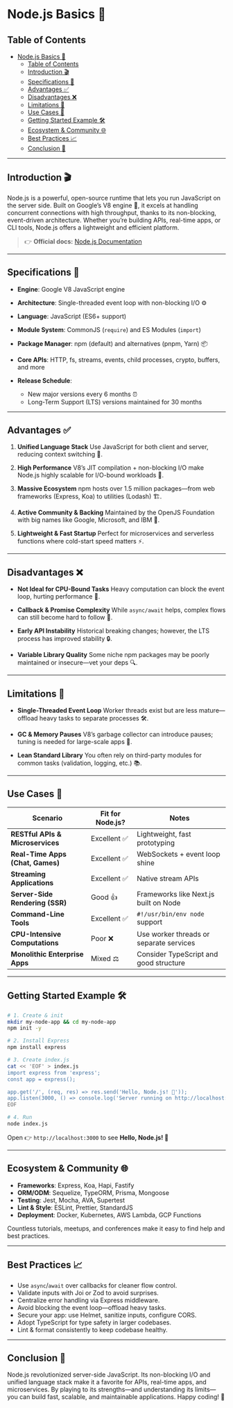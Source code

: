# Node.js Basics 🚀

## Table of Contents

- [Node.js Basics 🚀](#nodejs-basics-)
  - [Table of Contents](#table-of-contents)
  - [Introduction 🎬](#introduction-)
  - [Specifications 📜](#specifications-)
  - [Advantages ✅](#advantages-)
  - [Disadvantages ❌](#disadvantages-)
  - [Limitations 🚧](#limitations-)
  - [Use Cases 📂](#use-cases-)
  - [Getting Started Example 🛠️](#getting-started-example-️)
  - [Ecosystem \& Community 🌐](#ecosystem--community-)
  - [Best Practices 📈](#best-practices-)
  - [Conclusion 🎉](#conclusion-)

---

## Introduction 🎬

Node.js is a powerful, open-source runtime that lets you run JavaScript on the server side. Built on Google’s V8 engine 🧩, it excels at handling concurrent connections with high throughput, thanks to its non-blocking, event-driven architecture. Whether you’re building APIs, real-time apps, or CLI tools, Node.js offers a lightweight and efficient platform.

> 👉 **Official docs:** [Node.js Documentation](https://nodejs.org/en/docs/)

---

## Specifications 📜

* **Engine**: Google V8 JavaScript engine
* **Architecture**: Single-threaded event loop with non-blocking I/O ⚙️
* **Language**: JavaScript (ES6+ support)
* **Module System**: CommonJS (`require`) and ES Modules (`import`)
* **Package Manager**: npm (default) and alternatives (pnpm, Yarn) 📦
* **Core APIs**: HTTP, fs, streams, events, child processes, crypto, buffers, and more
* **Release Schedule**:

  * New major versions every 6 months ⏰
  * Long-Term Support (LTS) versions maintained for 30 months

---

## Advantages ✅

1. **Unified Language Stack**
   Use JavaScript for both client and server, reducing context switching 🔄.

2. **High Performance**
   V8’s JIT compilation + non-blocking I/O make Node.js highly scalable for I/O-bound workloads 🚀.

3. **Massive Ecosystem**
   npm hosts over 1.5 million packages—from web frameworks (Express, Koa) to utilities (Lodash) 🏗️.

4. **Active Community & Backing**
   Maintained by the OpenJS Foundation with big names like Google, Microsoft, and IBM 🤝.

5. **Lightweight & Fast Startup**
   Perfect for microservices and serverless functions where cold-start speed matters ⚡.

---

## Disadvantages ❌

* **Not Ideal for CPU-Bound Tasks**
  Heavy computation can block the event loop, hurting performance 🐌.

* **Callback & Promise Complexity**
  While `async/await` helps, complex flows can still become hard to follow 🔄.

* **Early API Instability**
  Historical breaking changes; however, the LTS process has improved stability 🔒.

* **Variable Library Quality**
  Some niche npm packages may be poorly maintained or insecure—vet your deps 🔍.

---

## Limitations 🚧

* **Single-Threaded Event Loop**
  Worker threads exist but are less mature—offload heavy tasks to separate processes 🛠️.

* **GC & Memory Pauses**
  V8’s garbage collector can introduce pauses; tuning is needed for large-scale apps 🧹.

* **Lean Standard Library**
  You often rely on third-party modules for common tasks (validation, logging, etc.) 📚.

---

## Use Cases 📂

| Scenario                         | Fit for Node.js? | Notes                                   |
| -------------------------------- | ---------------- | --------------------------------------- |
| **RESTful APIs & Microservices** | Excellent ✅      | Lightweight, fast prototyping           |
| **Real-Time Apps (Chat, Games)** | Excellent ✅      | WebSockets + event loop shine           |
| **Streaming Applications**       | Excellent ✅      | Native stream APIs                      |
| **Server-Side Rendering (SSR)**  | Good 👍          | Frameworks like Next.js built on Node   |
| **Command-Line Tools**           | Excellent ✅      | `#!/usr/bin/env node` support           |
| **CPU-Intensive Computations**   | Poor ❌           | Use worker threads or separate services |
| **Monolithic Enterprise Apps**   | Mixed ⚖️         | Consider TypeScript and good structure  |

---

## Getting Started Example 🛠️

```bash
# 1. Create & init
mkdir my-node-app && cd my-node-app
npm init -y

# 2. Install Express
npm install express

# 3. Create index.js
cat << 'EOF' > index.js
import express from 'express';
const app = express();

app.get('/', (req, res) => res.send('Hello, Node.js! 🌟'));
app.listen(3000, () => console.log('Server running on http://localhost:3000 🚀'));
EOF

# 4. Run
node index.js
```

Open 👉 `http://localhost:3000` to see **Hello, Node.js! 🌟**

---

## Ecosystem & Community 🌐

* **Frameworks**: Express, Koa, Hapi, Fastify
* **ORM/ODM**: Sequelize, TypeORM, Prisma, Mongoose
* **Testing**: Jest, Mocha, AVA, Supertest
* **Lint & Style**: ESLint, Prettier, StandardJS
* **Deployment**: Docker, Kubernetes, AWS Lambda, GCP Functions

Countless tutorials, meetups, and conferences make it easy to find help and best practices.

---

## Best Practices 📈

* Use `async`/`await` over callbacks for cleaner flow control.
* Validate inputs with Joi or Zod to avoid surprises.
* Centralize error handling via Express middleware.
* Avoid blocking the event loop—offload heavy tasks.
* Secure your app: use Helmet, sanitize inputs, configure CORS.
* Adopt TypeScript for type safety in larger codebases.
* Lint & format consistently to keep codebase healthy.

---

## Conclusion 🎉

Node.js revolutionized server-side JavaScript. Its non-blocking I/O and unified language stack make it a favorite for APIs, real-time apps, and microservices. By playing to its strengths—and understanding its limits—you can build fast, scalable, and maintainable applications. Happy coding! 🚀
